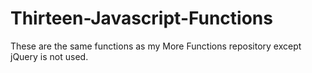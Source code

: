 # Thirteen-Javascript-Functions
These are the same functions as my More Functions repository except jQuery is not used.
